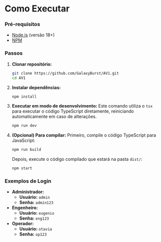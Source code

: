 # Como Executar

### Pré-requisitos

  * [Node.js](https://nodejs.org/) (versão 18+)
  * [NPM](https://www.npmjs.com/)

### Passos

1.  **Clonar repositório:**

    ```bash
    git clone https://github.com/GalaxyBurst/AV1.git
    cd AV1
    ```

2.  **Instalar dependências:**

    ```bash
    npm install
    ```

3.  **Executar em modo de desenvolvimento:**
    Este comando utiliza o `tsx` para executar o código TypeScript diretamente, reiniciando automaticamente em caso de alterações.

    ```bash
    npm run dev
    ```

4.  **(Opcional) Para compilar:**
    Primeiro, compile o código TypeScript para JavaScript:

    ```bash
    npm run build
    ```

    Depois, execute o código compilado que estará na pasta `dist/`:

    ```bash
    npm start
    ```

### Exemplos de Login

  * **Administrador:**
      * **Usuário:** `admin`
      * **Senha:** `admin123`
  * **Engenheiro:**
      * **Usuário:** `eugenio`
      * **Senha:** `eng123`
  * **Operador:**
      * **Usuário:** `otavia`
      * **Senha:** `op123`
